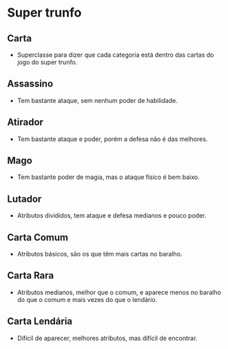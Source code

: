 # Super trunfo

## Carta
- Superclasse para dizer que cada categoria está dentro das cartas do jogo do super trunfo.

## Assassino
- Tem bastante ataque, sem nenhum poder de habilidade.

## Atirador
- Tem bastante ataque e poder, porém a defesa não é das melhores.

## Mago
- Tem bastante poder de magia, mas o ataque físico é bem baixo.

## Lutador
- Atributos divididos, tem ataque e defesa medianos e pouco poder.

## Carta Comum
- Atributos básicos, são os que têm mais cartas no baralho.

## Carta Rara
- Atributos medianos, melhor que o comum, e aparece menos no baralho do que o comum e mais vezes do que o lendário.

## Carta Lendária
- Difícil de aparecer, melhores atributos, mas difícil de encontrar.
